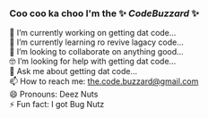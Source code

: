 ### Coo coo ka choo I'm the ✨ _CodeBuzzard_ ✨ 

 🔭 I’m currently working on getting dat code...<br/>
 🌱 I’m currently learning ro revive lagacy code...<br/>
 👯 I’m looking to collaborate on anything good...<br/>
 🤓 I’m looking for help with getting dat code...<br/>
 💬 Ask me about getting dat code...<br/>
 📫 How to reach me: the.code.buzzard@gmail.com<br/>
 😄 Pronouns: Deez Nuts<br/>
 ⚡ Fun fact: I got Bug Nutz<br/>

